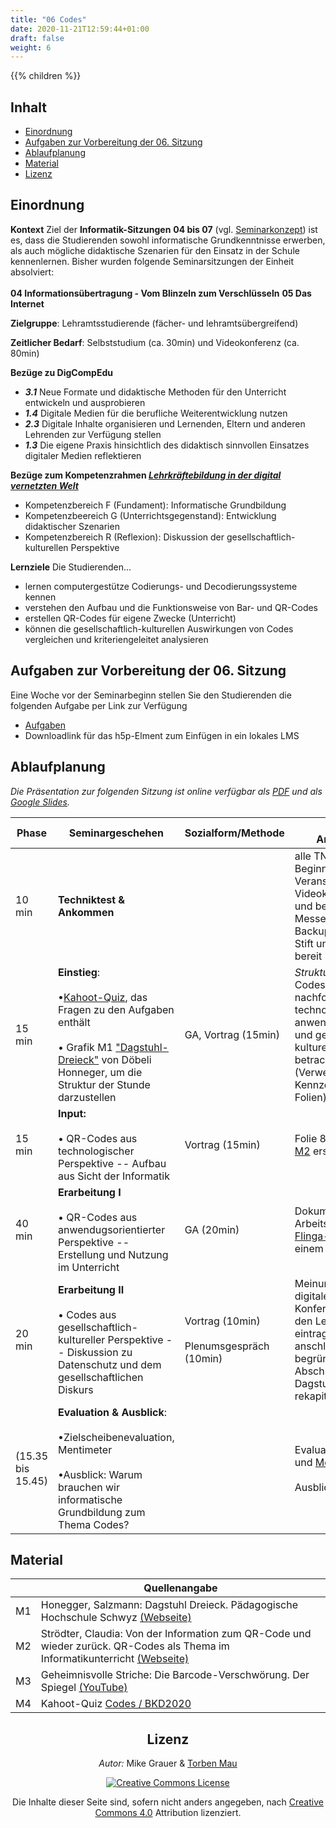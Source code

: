 ```yaml
---
title: "06 Codes"
date: 2020-11-21T12:59:44+01:00
draft: false
weight: 6
---
```

{{% children  %}}

## Inhalt
* [Einordnung](#Einordnung)
* [Aufgaben zur Vorbereitung der 06. Sitzung](#Aufgaben-zur-Vorbereitung-der-06-Sitzung) 
* [Ablaufplanung](##Ablaufplanung)
* [Material](#Material)
* [Lizenz](#Lizenz)




## Einordnung 


**Kontext** 
Ziel der **Informatik-Sitzungen** **04 bis 07** (vgl. [Seminarkonzept](https://lehrerbildung.github.io/3_-seminarkonzept/)) ist es, dass die Studierenden sowohl informatische Grundkenntnisse erwerben, als auch mögliche didaktische Szenarien für den Einsatz in der Schule kennenlernen. Bisher wurden folgende Seminarsitzungen der Einheit absolviert:<br></br> **04 Informationsübertragung - Vom Blinzeln zum Verschlüsseln** 
**05 Das Internet**   
 
 **Zielgruppe**: Lehramtsstudierende (fächer- und lehramtsübergreifend) 

 **Zeitlicher Bedarf**:  Selbststudium (ca. 30min) und Videokonferenz (ca. 80min)  
 
 **Bezüge zu DigCompEdu** 
*  ***3.1*** Neue Formate und didaktische Methoden für den Unterricht entwickeln und ausprobieren 
*  ***1.4*** Digitale Medien für die berufliche Weiterentwicklung nutzen 
*  ***2.3*** Digitale Inhalte organisieren und Lernenden, Eltern und anderen Lehrenden zur Verfügung stellen 
*   ***1.3*** Die eigene Praxis hinsichtlich des didaktisch sinnvollen Einsatzes digitaler Medien reflektieren    

**Bezüge zum Kompetenzrahmen *[Lehrkräftebildung in der digital vernetzten Welt](http://www.lehrerbildungsverbund-niedersachsen.de/index.php?s=KompetenzrahmenLehrkraeftebildunginderdigitalvernetztenWelt)*** 
* Kompetenzbereich F (Fundament): Informatische Grundbildung
* Kompetenzbeereich G (Unterrichtsgegenstand): Entwicklung didaktischer Szenarien
* Kompetenzbereich R (Reflexion): Diskussion der gesellschaftlich-kulturellen Perspektive

**Lernziele** 
Die Studierenden...  
* lernen computergestütze Codierungs- und Decodierungssysteme kennen  
* verstehen den Aufbau und die Funktionsweise von Bar- und QR-Codes  
* erstellen QR-Codes für eigene Zwecke (Unterricht)
* können die gesellschaftlich-kulturellen Auswirkungen von Codes vergleichen und kriteriengeleitet analysieren 



## Aufgaben zur Vorbereitung der 06. Sitzung

Eine Woche vor der Seminarbeginn stellen Sie den Studierenden die folgenden  Aufgabe per Link zur Verfügung

* [Aufgaben](https://lehrerbildung.github.io/4_die_sitzungen/f_aufgaben/)
* Downloadlink für das h5p-Elment zum Einfügen in ein lokales LMS 

## Ablaufplanung

*Die Präsentation zur folgenden Sitzung ist online verfügbar als [PDF](https:) und als [Google Slides](https://docs.google.com/presentation/d/1N4XEr2nhf4envcZThJCrupA1zrWTEQvWx2PJHl90Qy4/edit?usp=sharing).*

| Phase | Seminargeschehen | Sozialform/Methode | Material & Anmerkungen |
| -------- | -------- | -------- | -------- |
| 10 min |  **Techniktest & Ankommen** |  |	alle TN sind 10 min vor Beginn der Veranstaltung im Videokonferenzraum und bei einem Messenger (als Backup) online. Handy, Stift und Zettel liegen bereit  |
| 15 min | **Einstieg**: <br></br>  •[Kahoot-Quiz](https://create.kahoot.it/share/b3-codes-bkd2020/bef216c3-a9a6-4e6b-af08-a6feafd32a9b), das Fragen zu den Aufgaben enthält <br></br> • Grafik M1 ["Dagstuhl-Dreieck"](https://mia.phsz.ch/Dagstuhl/WebHome) von Döbeli Honneger, um die Struktur der Stunde darzustellen |GA, Vortrag (15min) | *Struktur der Sitzung*: Codes sollen nachfolgend aus technologischer, anwendungsorientierter und gesellschaftlich-kultureller Perspektive betrachtet werden (Verweis auf die Kennzeichnung in den Folien)|
| 15 min | **Input:** <br></br> • QR-Codes aus technologischer Perspektive -- Aufbau aus Sicht der Informatik | Vortrag (15min) | Folie 8-15 mit Hilfe von [M2](https://www.swisseduc.ch/informatik/theoretische_informatik/information_qr_code/docs/information_qr_code.pdf) erstellt |
| 40 min | **Erarbeitung I** <br></br> • QR-Codes aus anwendugsorientierter Perspektive -- Erstellung und Nutzung im Unterricht   | GA (20min) | Dokumentation der Arbeitsergebnisse im [Flinga-Board](https://flinga.fi/s/F5TKF8P) (oder einem ähnlichen Tool)| 
| 20 min | **Erarbeitung II**<br></br>• Codes aus gesellschaftlich-kultureller Perspektive -- Diskussion zu Datenschutz und dem gesellschaftlichen Diskurs | Vortrag (10min) <br></br>Plenumsgespräch (10min) | Meinungsbild per digitalem Tool des Konferenzraums von den Lernenden eintragen, Positionen anschließend begründen lassen. Abschließend Dagstuhl-Dreieck rekapitulieren    |
| (15.35 bis 15.45) | **Evaluation & Ausblick**: <br></br>•Zielscheibenevaluation, Mentimeter <br></br>•Ausblick: Warum brauchen wir informatische Grundbildung zum Thema Codes? |  | Evaluation via [Oncoo](https://oncoo.de/oncoo.php) und [Mentimeter](https://www.mentimeter.com)  <br></br> Ausblick via [M3](https://www.youtube.com/watch?v=Om9fZp-jdQQ&t=50s) |




## Material  
|  | Quellenangabe | 
| -------- | -------- | 
| M1     | Honegger, Salzmann: Dagstuhl Dreieck. Pädagogische Hochschule Schwyz [(Webseite)](https://mia.phsz.ch/Dagstuhl/WebHome) | 
| M2 | Strödter, Claudia: Von der Information zum QR-Code und wieder zurück. QR-Codes als Thema im Informatikunterricht [(Webseite)](https://www.swisseduc.ch/informatik/theoretische_informatik/information_qr_code/docs/information_qr_code.pdf)| 
| M3 | Geheimnisvolle Striche: Die Barcode-Verschwörung. Der Spiegel [(YouTube)](https://www.youtube.com/watch?v=Om9fZp-jdQQ&t=50s)| 
| M4 | Kahoot-Quiz [Codes / BKD2020](https://create.kahoot.it/share/b3-codes-bkd2020/bef216c3-a9a6-4e6b-af08-a6feafd32a9b) |



<center>

## Lizenz
*Autor:* Mike Grauer & [Torben Mau](https://twitter.com/torbenmau)


<a rel="license" href="http://creativecommons.org/licenses/by/4.0/"><img alt="Creative Commons License" style="border-width:0" src="https://i.creativecommons.org/l/by/4.0/88x31.png" /></a><br/><p>Die Inhalte dieser Seite sind, sofern nicht anders angegeben, nach <a rel="license" href="http://creativecommons.org/licenses/by/4.0/">Creative Commons 4.0</a> Attribution lizenziert.</p>


</center>
